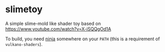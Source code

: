 # slimetoy
A simple slime-mold like shader toy based on https://www.youtube.com/watch?v=X-iSQQgOd1A

To build, you need [ninja](https://ninja-build.org/) somewhere on your `PATH` (this is a requirement of `vulkano-shaders`).
